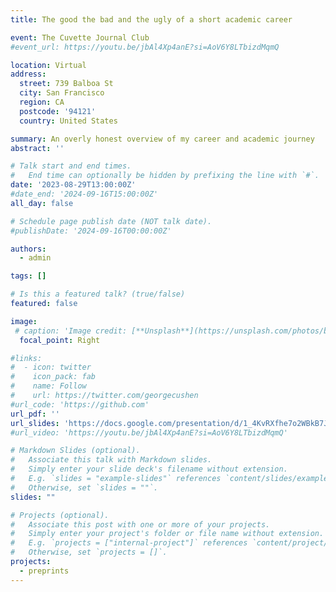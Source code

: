 ```yaml
---
title: The good the bad and the ugly of a short academic career 

event: The Cuvette Journal Club
#event_url: https://youtu.be/jbAl4Xp4anE?si=AoV6Y8LTbizdMqmQ

location: Virtual
address:
  street: 739 Balboa St
  city: San Francisco
  region: CA
  postcode: '94121'
  country: United States

summary: An overly honest overview of my career and academic journey
abstract: ''

# Talk start and end times.
#   End time can optionally be hidden by prefixing the line with `#`.
date: '2023-08-29T13:00:00Z'
#date_end: '2024-09-16T15:00:00Z'
all_day: false

# Schedule page publish date (NOT talk date).
#publishDate: '2024-09-16T00:00:00Z'

authors:
  - admin

tags: []

# Is this a featured talk? (true/false)
featured: false

image:
 # caption: 'Image credit: [**Unsplash**](https://unsplash.com/photos/bzdhc5b3Bxs)'
  focal_point: Right

#links:
#  - icon: twitter
#    icon_pack: fab
#    name: Follow
#    url: https://twitter.com/georgecushen
#url_code: 'https://github.com'
url_pdf: ''
url_slides: 'https://docs.google.com/presentation/d/1_4KvRXfhe7o2WBkB7JwpGBKHNSSfclKo/edit?usp=sharing&ouid=105973697463469114100&rtpof=true&sd=true'
#url_video: 'https://youtu.be/jbAl4Xp4anE?si=AoV6Y8LTbizdMqmQ'

# Markdown Slides (optional).
#   Associate this talk with Markdown slides.
#   Simply enter your slide deck's filename without extension.
#   E.g. `slides = "example-slides"` references `content/slides/example-slides.md`.
#   Otherwise, set `slides = ""`.
slides: ""

# Projects (optional).
#   Associate this post with one or more of your projects.
#   Simply enter your project's folder or file name without extension.
#   E.g. `projects = ["internal-project"]` references `content/project/deep-learning/index.md`.
#   Otherwise, set `projects = []`.
projects:
  - preprints
---
```



